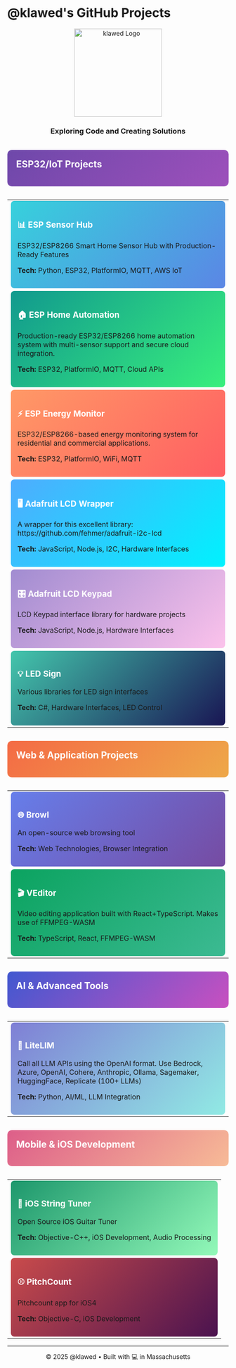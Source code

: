 # @klawed's GitHub Projects

<div align="center">
  <img src="https://i.imgur.com/l0Jljx7.png" alt="klawed Logo" width="200">
  <h3>Exploring Code and Creating Solutions</h3>
</div>

<br>

<div style="background: linear-gradient(135deg, #6e48aa, #9d50bb); padding: 20px; border-radius: 10px; margin-bottom: 30px;">
  <h2 style="color: white; margin-top: 0;">ESP32/IoT Projects</h2>
</div>

<table>
  <tr>
    <td>
      <div style="background: linear-gradient(135deg, #36d1dc, #5b86e5); padding: 15px; border-radius: 8px;">
        <h3><a href="https://github.com/klawed/esp-sensor-hub" style="color: white; text-decoration: none;">📊 ESP Sensor Hub</a></h3>
        <p>ESP32/ESP8266 Smart Home Sensor Hub with Production-Ready Features</p>
        <p><strong>Tech:</strong> Python, ESP32, PlatformIO, MQTT, AWS IoT</p>
      </div>
    </td>
  </tr>
  <tr>
    <td>
      <div style="background: linear-gradient(135deg, #11998e, #38ef7d); padding: 15px; border-radius: 8px;">
        <h3><a href="https://github.com/klawed/esp-home-automation" style="color: white; text-decoration: none;">🏠 ESP Home Automation</a></h3>
        <p>Production-ready ESP32/ESP8266 home automation system with multi-sensor support and secure cloud integration.</p>
        <p><strong>Tech:</strong> ESP32, PlatformIO, MQTT, Cloud APIs</p>
      </div>
    </td>
  </tr>
  <tr>
    <td>
      <div style="background: linear-gradient(135deg, #ff9966, #ff5e62); padding: 15px; border-radius: 8px;">
        <h3><a href="https://github.com/klawed/esp-energy-monitor" style="color: white; text-decoration: none;">⚡ ESP Energy Monitor</a></h3>
        <p>ESP32/ESP8266-based energy monitoring system for residential and commercial applications.</p>
        <p><strong>Tech:</strong> ESP32, PlatformIO, WiFi, MQTT</p>
      </div>
    </td>
  </tr>
  <tr>
    <td>
      <div style="background: linear-gradient(135deg, #4facfe, #00f2fe); padding: 15px; border-radius: 8px;">
        <h3><a href="https://github.com/klawed/ada-lcd-wrapper" style="color: white; text-decoration: none;">🖥️ Adafruit LCD Wrapper</a></h3>
        <p>A wrapper for this excellent library: https://github.com/fehmer/adafruit-i2c-lcd</p>
        <p><strong>Tech:</strong> JavaScript, Node.js, I2C, Hardware Interfaces</p>
      </div>
    </td>
  </tr>
  <tr>
    <td>
      <div style="background: linear-gradient(135deg, #a18cd1, #fbc2eb); padding: 15px; border-radius: 8px;">
        <h3><a href="https://github.com/klawed/ada-lcd-keypad" style="color: white; text-decoration: none;">🎛️ Adafruit LCD Keypad</a></h3>
        <p>LCD Keypad interface library for hardware projects</p>
        <p><strong>Tech:</strong> JavaScript, Node.js, Hardware Interfaces</p>
      </div>
    </td>
  </tr>
  <tr>
    <td>
      <div style="background: linear-gradient(135deg, #43C6AC, #191654); padding: 15px; border-radius: 8px;">
        <h3><a href="https://github.com/klawed/led-sign" style="color: white; text-decoration: none;">💡 LED Sign</a></h3>
        <p>Various libraries for LED sign interfaces</p>
        <p><strong>Tech:</strong> C#, Hardware Interfaces, LED Control</p>
      </div>
    </td>
  </tr>
</table>

<div style="background: linear-gradient(135deg, #f46b45, #eea849); padding: 20px; border-radius: 10px; margin: 30px 0;">
  <h2 style="color: white; margin-top: 0;">Web & Application Projects</h2>
</div>

<table>
  <tr>
    <td>
      <div style="background: linear-gradient(135deg, #667eea, #764ba2); padding: 15px; border-radius: 8px;">
        <h3><a href="https://github.com/klawed/browl" style="color: white; text-decoration: none;">🌐 Browl</a></h3>
        <p>An open-source web browsing tool</p>
        <p><strong>Tech:</strong> Web Technologies, Browser Integration</p>
      </div>
    </td>
  </tr>
  <tr>
    <td>
      <div style="background: linear-gradient(135deg, #0ba360, #3cba92); padding: 15px; border-radius: 8px;">
        <h3><a href="https://github.com/klawed/veditor" style="color: white; text-decoration: none;">🎬 VEditor</a></h3>
        <p>Video editing application built with React+TypeScript. Makes use of FFMPEG-WASM</p>
        <p><strong>Tech:</strong> TypeScript, React, FFMPEG-WASM</p>
      </div>
    </td>
  </tr>
</table>

<div style="background: linear-gradient(135deg, #4158D0, #C850C0); padding: 20px; border-radius: 10px; margin: 30px 0;">
  <h2 style="color: white; margin-top: 0;">AI & Advanced Tools</h2>
</div>

<table>
  <tr>
    <td>
      <div style="background: linear-gradient(135deg, #7F7FD5, #91EAE4); padding: 15px; border-radius: 8px;">
        <h3><a href="https://github.com/klawed/litelim" style="color: white; text-decoration: none;">🧠 LiteLIM</a></h3>
        <p>Call all LLM APIs using the OpenAI format. Use Bedrock, Azure, OpenAI, Cohere, Anthropic, Ollama, Sagemaker, HuggingFace, Replicate (100+ LLMs)</p>
        <p><strong>Tech:</strong> Python, AI/ML, LLM Integration</p>
      </div>
    </td>
  </tr>
</table>

<div style="background: linear-gradient(135deg, #DD5E89, #F7BB97); padding: 20px; border-radius: 10px; margin: 30px 0;">
  <h2 style="color: white; margin-top: 0;">Mobile & iOS Development</h2>
</div>

<table>
  <tr>
    <td>
      <div style="background: linear-gradient(135deg, #1D976C, #93F9B9); padding: 15px; border-radius: 8px;">
        <h3><a href="https://github.com/klawed/iOS-String-Tuner" style="color: white; text-decoration: none;">🎸 iOS String Tuner</a></h3>
        <p>Open Source iOS Guitar Tuner</p>
        <p><strong>Tech:</strong> Objective-C++, iOS Development, Audio Processing</p>
      </div>
    </td>
  </tr>
  <tr>
    <td>
      <div style="background: linear-gradient(135deg, #c94b4b, #4b134f); padding: 15px; border-radius: 8px;">
        <h3><a href="https://github.com/klawed/pitchcount" style="color: white; text-decoration: none;">⚾ PitchCount</a></h3>
        <p>Pitchcount app for iOS4</p>
        <p><strong>Tech:</strong> Objective-C, iOS Development</p>
      </div>
    </td>
  </tr>
</table>

---

<div align="center">
  <p>© 2025 @klawed • Built with 💻 in Massachusetts</p>
</div>
